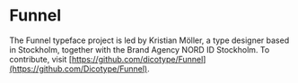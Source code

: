# Funnel
The Funnel typeface project is led by Kristian Möller, a type designer based in Stockholm, together with the Brand Agency NORD ID Stockholm. To contribute, visit [https://github.com/dicotype/Funnel](https://github.com/Dicotype/Funnel).


